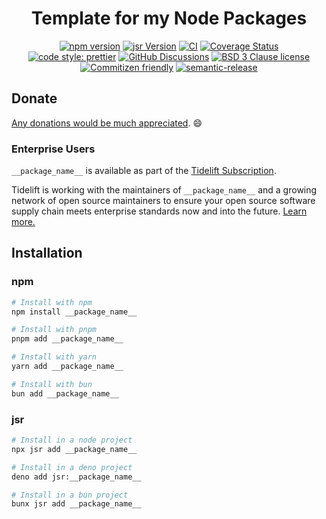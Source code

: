 <div align="center">

# Template for my Node Packages

[![npm version](https://img.shields.io/npm/v/__package_name__.svg)](https://www.npmjs.com/package/__package_name__)
[![jsr Version](https://img.shields.io/jsr/v/__package_name__.svg)](https://jsr.io/__package_name__)
[![CI](https://github.com/RebeccaStevens/template-typescript-node-package/actions/workflows/release.yml/badge.svg)](https://github.com/RebeccaStevens/template-typescript-node-package/actions/workflows/release.yml)
[![Coverage Status](https://codecov.io/gh/RebeccaStevens/template-typescript-node-package/branch/main/graph/badge.svg?token=MVpR1oAbIT)](https://codecov.io/gh/RebeccaStevens/template-typescript-node-package)\
[![code style: prettier](https://img.shields.io/badge/code_style-prettier-ff69b4.svg?style=flat-square)](https://github.com/prettier/prettier)
[![GitHub Discussions](https://img.shields.io/github/discussions/RebeccaStevens/template-typescript-node-package?style=flat-square)](https://github.com/RebeccaStevens/template-typescript-node-package/discussions)
[![BSD 3 Clause license](https://img.shields.io/github/license/RebeccaStevens/template-typescript-node-package.svg?style=flat-square)](https://opensource.org/licenses/BSD-3-Clause)
[![Commitizen friendly](https://img.shields.io/badge/commitizen-friendly-brightgreen.svg?style=flat-square)](https://commitizen.github.io/cz-cli/)
[![semantic-release](https://img.shields.io/badge/%20%20%F0%9F%93%A6%F0%9F%9A%80-semantic--release-e10079.svg?style=flat-square)](https://github.com/semantic-release/semantic-release)

</div>

## Donate

[Any donations would be much appreciated](./DONATIONS.md). 😄

### Enterprise Users

`__package_name__` is available as part of the [Tidelift Subscription](https://tidelift.com/funding/github/npm/__package_name__).

Tidelift is working with the maintainers of `__package_name__` and a growing network of open source maintainers
to ensure your open source software supply chain meets enterprise standards now and into the future.
[Learn more.](https://tidelift.com/subscription/pkg/npm-__package_name__?utm_source=npm-__package_name__&utm_medium=referral&utm_campaign=enterprise&utm_term=repo)

## Installation

### npm

```sh
# Install with npm
npm install __package_name__

# Install with pnpm
pnpm add __package_name__

# Install with yarn
yarn add __package_name__

# Install with bun
bun add __package_name__
```

### jsr

```sh
# Install in a node project
npx jsr add __package_name__

# Install in a deno project
deno add jsr:__package_name__

# Install in a bun project
bunx jsr add __package_name__
```
